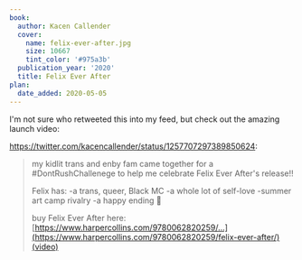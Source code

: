 ```yaml
---
book:
  author: Kacen Callender
  cover:
    name: felix-ever-after.jpg
    size: 10667
    tint_color: '#975a3b'
  publication_year: '2020'
  title: Felix Ever After
plan:
  date_added: 2020-05-05
---
```


I'm not sure who retweeted this into my feed, but check out the amazing launch video:

<https://twitter.com/kacencallender/status/1257707297389850624>:

> my kidlit trans and enby fam came together for a #DontRushChallenege to help me celebrate Felix Ever After's release!!
>
> Felix has:
> -a trans, queer, Black MC
> -a whole lot of self-love
> -summer art camp rivalry
> -a happy ending 💖
>
> buy Felix Ever After here: [https://www.harpercollins.com/9780062820259/...](https://www.harpercollins.com/9780062820259/felix-ever-after/) [(video)](https://twitter.com/kacencallender/status/1257707297389850624/video/1)